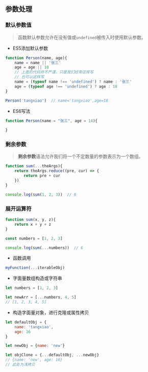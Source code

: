 ## 参数处理
### 默认参数值
> 函数默认参数允许在没有值或`undefined`被传入时使用默认参数。

- ES5添加默认参数

```js
function Person(name, age){
    name = name || '张三'
    age = age || 18
    // 上面的代码并不严谨，只是我们经常这样写
    // 也可以这样写
    name = (typeof name !== 'undefined') ? name : '张三'
    age = (typeof age !== 'undefined') ? age : 18
}

Person('tangxiao')  // name='tangxiao',age=18
```

- ES6写法

```js
function Person(name = "张三", age = 14){
    
}
```

### 剩余参数
> **剩余参数**语法允许我们将一个不定数量的参数表示为一个数组。

```js
function sum(...theArgs){
    return theArgs.reduce((pre, cur) => {
        return pre + cur
    })
}

console.log(sum(1, 2, 3))  // 6
```

### 展开运算符

```js
function sum(x, y, z){
    return x + y + z
}

const numbers = [1, 2, 3]

console.log(sum(...numbers))  // 6
```

- 函数调用

```js
myFunction(...iterableObj)
```

- 字面量数组构造或字符串

```js
let numbers = [1, 2, 3]

let newArr = [...numbers, 4, 5]
// [1, 2, 3, 4, 5]
```

- 构造字面量对象，进行克隆或属性拷贝

```js
let defaultObj = {
    name: 'tangxiao',
    age: 16
}

let newObj = {name: 'new'}

let objClone = {...defaultObj, ...newObj}
// {name: 'new', age: 16}
// 此处为浅拷贝
```